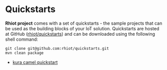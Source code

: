 # Quickstarts

**Rhiot project** comes with a set of quickstarts - the sample projects that can be used as the building blocks of your IoT solution. Quickstarts are hosted at GitHub ([rhiot/quickstarts](https://github.com/rhiot/quickstarts)) and can be
downloaded using the following shell command:

    git clone git@github.com:rhiot/quickstarts.git
    mvn clean package 
    
* [kura camel quickstart](./kura_camel_quickstart.html)
